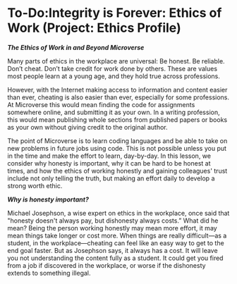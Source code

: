 
# To-Do:Integrity is Forever: Ethics of Work (Project: Ethics Profile)

***The Ethics of Work in and Beyond Microverse***

Many parts of ethics in the workplace are universal: Be honest. Be reliable. Don’t cheat. Don’t take credit for work done by others. These are values most people learn at a young age, and they hold true across professions. 

However, with the Internet making access to information and content easier than ever, cheating is also easier than ever, especially for some professions. At Microverse this would mean finding the code for assignments somewhere online, and submitting it as your own. In a writing profession, this would mean publishing whole sections from published papers or books as your own without giving credit to the original author. 

The point of Microverse is to learn coding languages and be able to take on new problems in future jobs using code. This is not possible unless you put in the time and make the effort to learn, day-by-day. In this lesson, we consider why honesty is important, why it can be hard to be honest at times, and how the ethics of working honestly and gaining colleagues' trust include not only telling the truth, but making an effort daily to develop a strong worth ethic. 


***Why is honesty important?***

Michael Josephson, a wise expert on ethics in the workplace, once said that "honesty doesn't always pay, but dishonesty always costs.” What did he mean? Being the person working honestly may mean more effort, it may mean things take longer or cost more. When things are really difficult—as a student, in the workplace—cheating can feel like an easy way to get to the end goal faster. But as Josephson says, it always has a cost. It will leave you not understanding the content fully as a student. It could get you fired from a job if discovered in the workplace, or worse if the dishonesty extends to something illegal.


